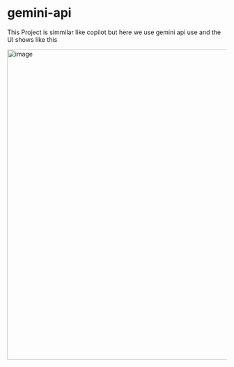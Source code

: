 # gemini-api

This Project is simmilar like copilot but here we use gemini api use and the UI shows like this

<img width="1131" height="712" alt="image" src="https://github.com/user-attachments/assets/2eb921a7-80f8-4726-a990-32643b29c3bc" />
